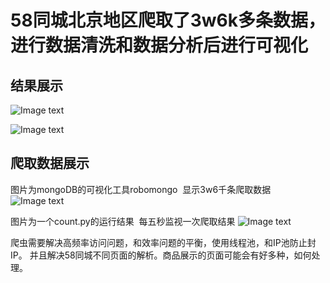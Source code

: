 58同城北京地区爬取了3w6k多条数据，进行数据清洗和数据分析后进行可视化
==============


结果展示
-------
![Image text](https://github.com/naginoasukara/data-visualization/blob/master/58/images/demo1.png)

![Image text](https://github.com/naginoasukara/data-visualization/blob/master/58/images/demo2.png)

爬取数据展示
-------

图片为mongoDB的可视化工具robomongo  显示3w6千条爬取数据
![Image text](https://github.com/naginoasukara/data-visualization/blob/master/58/images/2.png)

图片为一个count.py的运行结果  每五秒监视一次爬取结果
![Image text](https://github.com/naginoasukara/data-visualization/blob/master/58/images/1.png)

爬虫需要解决高频率访问问题，和效率问题的平衡，使用线程池，和IP池防止封IP。
并且解决58同城不同页面的解析。商品展示的页面可能会有好多种，如何处理。


